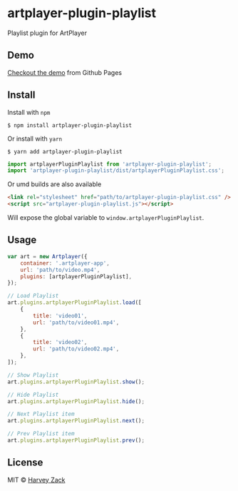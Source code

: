 # artplayer-plugin-playlist

Playlist plugin for ArtPlayer

## Demo

[Checkout the demo](https://artplayer.org/?libs=.%2Funcompiled%2Fartplayer-plugin-playlist.js%0A.%2Funcompiled%2Fartplayer-plugin-playlist.css&example=playlist) from Github Pages

## Install

Install with `npm`

```
$ npm install artplayer-plugin-playlist
```

Or install with `yarn`

```
$ yarn add artplayer-plugin-playlist
```

```js
import artplayerPluginPlaylist from 'artplayer-plugin-playlist';
import 'artplayer-plugin-playlist/dist/artplayerPluginPlaylist.css';
```

Or umd builds are also available

```html
<link rel="stylesheet" href="path/to/artplayer-plugin-playlist.css" />
<script src="artplayer-plugin-playlist.js"></script>
```

Will expose the global variable to `window.artplayerPluginPlaylist`.

## Usage

```js
var art = new Artplayer({
    container: '.artplayer-app',
    url: 'path/to/video.mp4',
    plugins: [artplayerPluginPlaylist],
});

// Load Playlist
art.plugins.artplayerPluginPlaylist.load([
    {
        title: 'video01',
        url: 'path/to/video01.mp4',
    },
    {
        title: 'video02',
        url: 'path/to/video02.mp4',
    },
]);

// Show Playlist
art.plugins.artplayerPluginPlaylist.show();

// Hide Playlist
art.plugins.artplayerPluginPlaylist.hide();

// Next Playlist item
art.plugins.artplayerPluginPlaylist.next();

// Prev Playlist item
art.plugins.artplayerPluginPlaylist.prev();
```

## License

MIT © [Harvey Zack](https://sleepy.im/)
